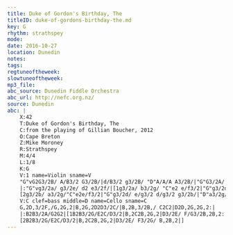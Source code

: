 ```yaml
---
title: Duke of Gordon's Birthday, The
titleID: duke-of-gordons-birthday-the.md
key: G
rhythm: strathspey
mode:
date: 2016-10-27
location: Dunedin
notes:
tags:
regtuneoftheweek:
slowtuneoftheweek:
mp3_file:
abc_source: Dunedin Fiddle Orchestra
abc_url: http://nefc.org.nz/
source: Dunedin
abc: |
    X:42
    T:Duke of Gordon's Birthday, The
    C:from the playing of Gillian Boucher, 2012
    O:Cape Breton
    Z:Mike Moroney
    R:Strathspey
    M:4/4
    L:1/8
    K:G
    V:1 name=Violin sname=V
    "G"vG2G3/2B/ A/B3/2 G3/2B/|d/B3/2 g3/2B/ "D"A/A/A A3/2B/|"G"G3/2A/ G3/2F/ "C"E3/2D/ G3/2E/|"D"D3/2B,/ A,/B,3/2"G" G,2 G,2:|
    |:"G"vg3/2a/ g3/2e/ d2 e3/2f/|[1g3/2a/ b3/2g/ "C"e2 e/f3/2|"G"g3/2d/ e/g3/2 d/g3/2 B3/2G/|"D"A3/2G/ A/B3/2 "G"G2G2:|
    [2g3/2b/ a3/2g/"C"e2e/f3/2|"G"g3/2d/ e/g3/2 d/g3/2 g3/2b/|"D"a3/2g/ a/b3/2"G"g2g2|]
    V:C clef=bass middle=D name=Cello sname=C
    G,2D,3/2F,/G,2G,2|B,2G,2D2D3/2C/|B,2B,3/2B,/ C2C2|D2D,2G,2G,2:|
    |:B2B3/2A/G2G2|[1B2B3/2G/E2C/D3/2|B,2C2B,2G,2|D3/2E/ F/G3/2B,2B,2:|
    [2B2B3/2G/E2C/D3/2|B,2C2B,2G,2|D3/2E/ F3/2G/ B,2B,2|]
---
```


